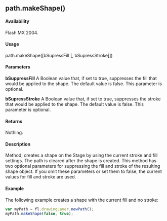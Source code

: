 ## path.makeShape()

#### Availability

Flash MX 2004.

#### Usage

path.makeShape([bSupressFill [, bSupressStroke]])

#### Parameters

**bSuppressFill** A Boolean value that, if set to true, suppresses the fill that would be applied to the shape. The default value is false. This parameter is optional.

**bSupressStroke** A Boolean value that, if set to true, suppresses the stroke that would be applied to the shape. The default value is false. This parameter is optional.

#### Returns

Nothing.

#### Description

Method; creates a shape on the Stage by using the current stroke and fill settings. The path is cleared after the shape is created. This method has two optional parameters for suppressing the fill and stroke of the resulting shape object. If you omit these parameters or set them to false, the current values for fill and stroke are used.

#### Example

The following example creates a shape with the current fill and no stroke:
```javascript
var myPath = fl.drawingLayer.newPath();
myPath.makeShape(false, true); 

```